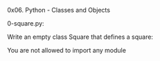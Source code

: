 0x06. Python - Classes and Objects

0-square.py:

Write an empty class Square that defines a square:

You are not allowed to import any module